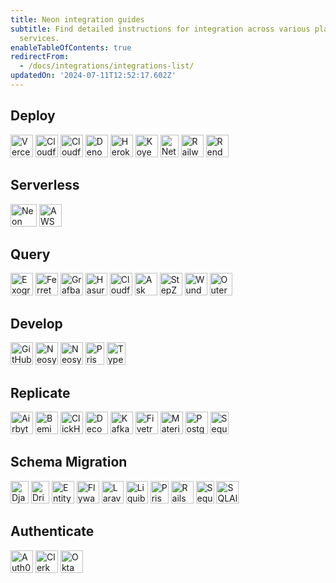 ```yaml
---
title: Neon integration guides
subtitle: Find detailed instructions for integration across various platforms and
  services.
enableTableOfContents: true
redirectFrom:
  - /docs/integrations/integrations-list/
updatedOn: '2024-07-11T12:52:17.602Z'
---
```


## Deploy

<TechnologyNavigation open>

<img src="/images/technology-logos/vercel-logo.svg" width="36" height="36" alt="Vercel" href="/docs/guides/vercel" title="Connect with the Neon Vercel Integration" />

<img src="/images/technology-logos/cloudflare-logo.svg" width="36" height="36" alt="Cloudflare Pages" href="/docs/guides/cloudflare-pages" title="Use Neon with Cloudflare Pages" />

<img src="/images/technology-logos/cloudflare-logo.svg" width="36" height="36" alt="Cloudflare Workers" href="/docs/guides/cloudflare-workers" title="Use Neon with Cloudflare Workers" />

<img src="/images/technology-logos/deno-logo.svg" width="36" height="36" alt="Deno Deploy" href="/docs/guides/deno" title="Use Neon with Deno Deploy" />

<img src="/images/technology-logos/heroku-logo.svg" width="36" height="36" alt="Heroku" href="/docs/guides/heroku" title="Deploy Your App with Neon Postgres on Heroku" />

<img src="/images/technology-logos/koyeb-logo.svg" width="36" height="36" alt="Koyeb" href="/docs/guides/koyeb" title="Use Neon with Koyeb" />

<img src="/images/technology-logos/netlify-logo.svg" width="29" height="36" alt="Netlify Functions" href="/docs/guides/netlify-functions" title="Connect a Neon Postgres database to your Netlify Functions application" />

<img src="/images/technology-logos/railway-logo.svg" width="36" height="36" alt="Railway" href="/docs/guides/railway" title="Use Neon Postgres with Railway" />

<img src="/images/technology-logos/render-logo.svg" width="36" height="36" alt="Render" href="/docs/guides/render" title="Use Neon Postgres with Render" />

</TechnologyNavigation>

## Serverless

<TechnologyNavigation open>

<img src="/images/technology-logos/neon-logo.svg"  width="42" height="36" alt="Neon" href="/docs/serverless/serverless-driver" title="Connect with the Neon serverless driver" />

<img src="/images/technology-logos/aws-lambda-logo.svg" width="36" height="36" alt="AWS Lambda" href="/docs/guides/aws-lambda" title="Connect from AWS Lambda to Neon" />

</TechnologyNavigation>

## Query

<TechnologyNavigation open>

<img src="/images/technology-logos/exograph-logo.svg" width="36" height="36" alt="Exograph" href="/docs/guides/exograph" title="Use Exograph with Neon" />

<img src="/images/technology-logos/ferret-logo.svg" width="36" height="36" alt="FerretDB" href="/docs/guides/ferretdb" title="Use FerretDB with Neon" />

<img src="/images/technology-logos/grafbase-logo.svg" width="36" height="36" alt="Grafbase" href="/docs/guides/grafbase" title="Use Grafbase Edge Resolvers with Neon" />

<img src="/images/technology-logos/hasura-logo.svg" width="35" height="36" alt="Hasura" href="/docs/guides/hasura" title="Connect from Hasura Cloud to Neon" />

<img src="/images/technology-logos/cloudflare-logo.svg" width="36" height="36" alt="Cloudflare Hyperdrive" href="/docs/guides/cloudflare-hyperdrive" title="Use Neon with Cloudflare Hyperdrive" />

<img src="/images/technology-logos/askyourdatabase-logo.svg" width="36" height="36" alt="Ask Your Database" href="/docs/guides/askyourdatabase" title="Chat with your Neon Postgres database with AskYourDatabase" />

<img src="/images/technology-logos/stepzen-logo.svg" width="36" height="36" alt="StepZen" href="/docs/guides/stepzen" title="Use StepZen with Neon" />

<img src="/images/technology-logos/wundergraph-logo.svg" width="36" height="36" alt="Wundergraph" href="/docs/guides/wundergraph" title="Use Wundergraph with Neon" />

<img src="/images/technology-logos/outerbase-logo.svg" width="36" height="36" alt="Outerbase" href="/docs/guides/outerbase" title="Connect Outerbase to Neon" />

</TechnologyNavigation>

## Develop

<TechnologyNavigation open>

<img src="/images/technology-logos/github-logo.svg" width="36" height="36" alt="GitHub integration" href="/docs/guides/neon-github-app" title="Use the Neon GitHub integration" />

<img src="/images/technology-logos/neosync-logo.svg" width="36" height="36" alt="Neosync" href="/docs/guides/neosync-anonymize" title="Anonymize data with Neosync" />

<img src="/images/technology-logos/neosync-logo.svg" width="36" height="36" alt="Neosync" href="/docs/guides/neosync-generate" title="Seed data with Neosync" />

<img src="/images/technology-logos/prisma-logo.svg" width="30" height="36" alt="Prisma" href="/docs/guides/prisma" title="Connect from Prisma to Neon" />

<img src="/images/technology-logos/typeorm-logo.svg" width="30" height="36" alt="TypeORM" href="/docs/guides/typeorm" title="Connect from TypeORM to Neon" />

</TechnologyNavigation>

## Replicate

<TechnologyNavigation open>

<img src="/images/technology-logos/airbyte-logo.svg" width="36" height="36" alt="Airbyte" href="/docs/guides/logical-replication-airbyte" title="Replicate data from Neon with Airbyte" />

<img src="/images/technology-logos/bemi-logo.svg" width="36" height="36" alt="Bemi" href="/docs/guides/bemi" title="Create an automatic audit trail with Bemi" />

<img src="/images/technology-logos/clickhouse-logo.svg" width="36" height="36" alt="ClickHouse" href="/docs/guides/logical-replication-clickhouse" title="Replicate data from Neon to ClickHouse (DoubleCloud)" />

<img src="/images/technology-logos/decodable-logo.svg" width="36" height="36" alt="Decodable" href="/docs/guides/logical-replication-decodable" title="Replicate data from Neon with Decodable" />

<img src="/images/technology-logos/kafka-logo.svg" width="36" height="36" alt="Kafka" href="/docs/guides/logical-replication-kafka-confluent" title="Replicate data from Neon with Kafka (Confluent)" />

<img src="/images/technology-logos/fivetran-logo.svg" width="36" height="36" alt="Fivetran" href="/docs/guides/logical-replication-fivetran" title="Replicate data from Neon with Fivetran" />

<img src="/images/technology-logos/materialize-logo.svg" width="36" height="36" alt="Materialize" href="/docs/guides/logical-replication-materialize" title="Replicate data from Neon to Materialize" />

<img src="/images/technology-logos/postgresql-logo.svg" width="36" height="36" alt="Postgres" href="/docs/guides/logical-replication-postgres" title="Replicate data from Neon to PostgreSQL" />

<img src="/images/technology-logos/sequin-logo.svg" width="29" height="36" alt="Sequin" href="/docs/guides/sequin" title="Sync data from APIs to Neon in real time" />

</TechnologyNavigation>

## Schema Migration

<TechnologyNavigation open>

<img src="/images/technology-logos/django-logo.svg" width="29" height="36" alt="Django" href="/docs/guides/django-migrations" title="Connect a Django application to Neon" />

<img src="/images/technology-logos/drizzle-logo.svg" width="29" height="36" alt="Drizzle" href="/docs/guides/drizzle-migrations" title="Schema migration with Neon Postgres and Drizzle ORM" />

<img src="/images/technology-logos/entity-logo.svg" width="36" height="36" alt="Entity Framework" href="/docs/guides/entity-migrations" title="Schema migration with Neon and Entity Framework" />

<img src="/images/technology-logos/flyway-logo.svg" width="36" height="36" alt="Flyway" href="/docs/guides/flyway" title="Use Flyway with Neon" />

<img src="/images/technology-logos/laravel-logo.svg" width="35" height="36" alt="Laravel" href="/docs/guides/laravel" title="Connect from Laravel to Neon" />

<img src="/images/technology-logos/liquibase-logo.svg" width="35" height="36" alt="Liquibase" href="/docs/guides/liquibase" title="Use Liquibase with Neon" />

<img src="/images/technology-logos/prisma-logo.svg" width="29" height="36" alt="Prisma" href="/docs/guides/prisma-migrations" title="Schema migration with Neon Postgres and Prisma ORM" />

<img src="/images/technology-logos/rails-logo.svg" width="36" height="36" alt="Rails" href="/docs/guides/rails-migrations" title="Connect a Rails application to Neon" />

<img src="/images/technology-logos/sequelize-logo.svg" width="29" height="36" alt="Sequelize" href="/docs/guides/sequelize" title="Schema migration with Neon Postgres and Sequelize" />

<img src="/images/technology-logos/sqlalchemy-logo.svg" width="36" height="36" alt="SQLAlchemy" href="/docs/guides/sqlalchemy" title="Connect an SQLAlchemy application to Neon" />

</TechnologyNavigation>

## Authenticate

<TechnologyNavigation open>

<img src="/images/technology-logos/auth0-logo.svg" width="36" height="36" alt="Auth0" href="/docs/guides/auth-auth0" title="Authenticate Neon Postgres application users with Auth0" />

<img src="/images/technology-logos/clerk-logo.svg" width="36" height="36" alt="Clerk" href="/docs/guides/auth-clerk" title="Authenticate Neon Postgres application users with Clerk" />

<img src="/images/technology-logos/okta-logo.svg" width="36" height="36" alt="Okta" href="/docs/guides/auth-okta" title="Authenticate Neon Postgres application users with Okta" />

</TechnologyNavigation>
